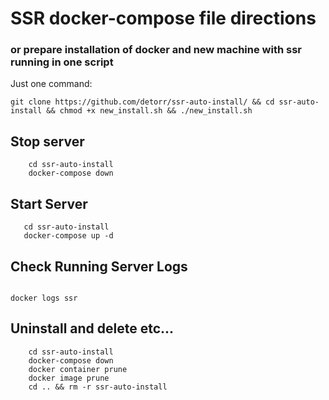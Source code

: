 # SSR docker-compose file directions

### or prepare installation of docker and new machine with ssr running in one script

Just one command:

``` git clone https://github.com/detorr/ssr-auto-install/ && cd ssr-auto-install && chmod +x new_install.sh && ./new_install.sh ```

##  Stop server

``` 
    cd ssr-auto-install
    docker-compose down 
```

## Start Server

 ``` 
    cd ssr-auto-install
    docker-compose up -d 
 ```
 
 ## Check Running Server Logs
 
 ``` 
 
 docker logs ssr
 
 ```
 
 ##  Uninstall and delete etc...

``` 
    cd ssr-auto-install
    docker-compose down 
    docker container prune 
    docker image prune
    cd .. && rm -r ssr-auto-install
    
```
